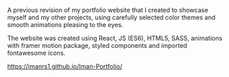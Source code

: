 A previous revision of my portfolio website that I created to showcase myself and my other projects, using carefully selected color themes and smooth animations pleasing to the eyes.

The website was created using React, JS (ES6), HTML5, SASS, animations with framer motion package, styled components and imported fontawesome icons.

https://imanrs1.github.io/Iman-Portfolio/
